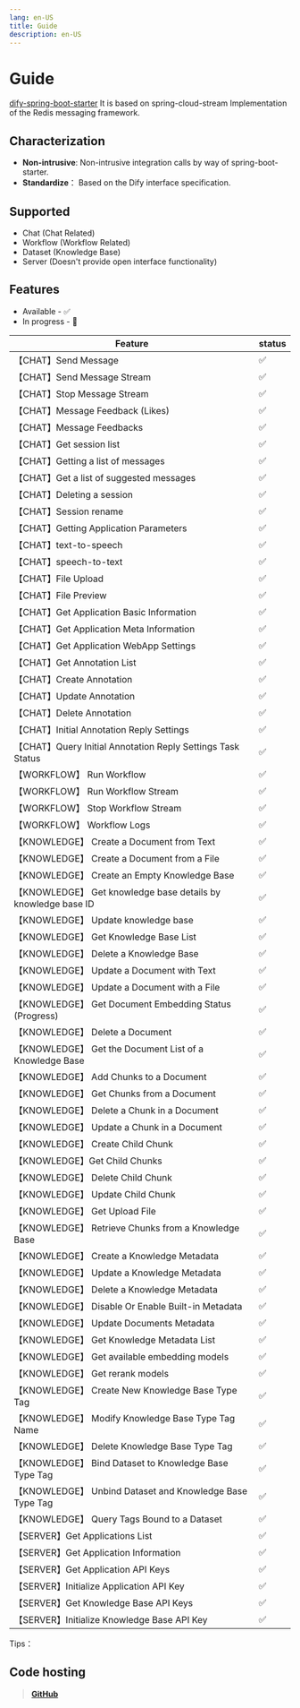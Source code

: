 ```yaml
---
lang: en-US
title: Guide
description: en-US
---
```


# Guide

[dify-spring-boot-starter](https://github.com/guoshiqiufeng/dify-spring-boot-starter) It is based on
spring-cloud-stream
Implementation of the Redis messaging framework.

## Characterization

- **Non-intrusive**: Non-intrusive integration calls by way of spring-boot-starter.
- **Standardize**： Based on the Dify interface specification.

## Supported

- Chat (Chat Related)
- Workflow (Workflow Related)
- Dataset (Knowledge Base)
- Server (Doesn't provide open interface functionality)

## Features

- Available - ✅
- In progress - 🚧

| Feature                                                     | status |
|-------------------------------------------------------------|--------|
| 【CHAT】Send Message                                          | ✅      |
| 【CHAT】Send Message Stream                                   | ✅      |
| 【CHAT】Stop Message Stream                                   | ✅      |
| 【CHAT】Message Feedback (Likes)                              | ✅      |
| 【CHAT】Message Feedbacks                                     | ✅      |
| 【CHAT】Get session list                                      | ✅      |
| 【CHAT】Getting a list of messages                            | ✅      |
| 【CHAT】Get a list of suggested messages                      | ✅      |
| 【CHAT】Deleting a session                                    | ✅      |
| 【CHAT】Session rename                                        | ✅      |
| 【CHAT】Getting Application Parameters                        | ✅      |
| 【CHAT】text-to-speech                                        | ✅      |
| 【CHAT】speech-to-text                                        | ✅      |
| 【CHAT】File Upload                                           | ✅      |
| 【CHAT】File Preview                                          | ✅      |  
| 【CHAT】Get Application Basic Information                     | ✅      |
| 【CHAT】Get Application Meta Information                      | ✅      |
| 【CHAT】Get Application WebApp Settings                       | ✅      |
| 【CHAT】Get Annotation List                                   | ✅      |
| 【CHAT】Create Annotation                                     | ✅      |
| 【CHAT】Update Annotation                                     | ✅      |
| 【CHAT】Delete Annotation                                     | ✅      |
| 【CHAT】Initial Annotation Reply Settings                     | ✅      |
| 【CHAT】Query Initial Annotation Reply Settings Task Status   | ✅      |
| 【WORKFLOW】 Run Workflow                                     | ✅      |
| 【WORKFLOW】 Run Workflow Stream                              | ✅      |
| 【WORKFLOW】 Stop Workflow Stream                             | ✅      |
| 【WORKFLOW】 Workflow Logs                                    | ✅      |
| 【KNOWLEDGE】 Create a Document from Text                     | ✅      |
| 【KNOWLEDGE】 Create a Document from a File                   | ✅      |
| 【KNOWLEDGE】 Create an Empty Knowledge Base                  | ✅      |
| 【KNOWLEDGE】 Get knowledge base details by knowledge base ID | ✅      |
| 【KNOWLEDGE】 Update knowledge base                           | ✅      |
| 【KNOWLEDGE】 Get Knowledge Base List                         | ✅      |
| 【KNOWLEDGE】 Delete a Knowledge Base                         | ✅      |
| 【KNOWLEDGE】 Update a Document with Text                     | ✅      |
| 【KNOWLEDGE】 Update a Document with a File                   | ✅      |
| 【KNOWLEDGE】 Get Document Embedding Status (Progress)        | ✅      |
| 【KNOWLEDGE】 Delete a Document                               | ✅      |
| 【KNOWLEDGE】 Get the Document List of a Knowledge Base       | ✅      |
| 【KNOWLEDGE】 Add Chunks to a Document                        | ✅      |
| 【KNOWLEDGE】 Get Chunks from a Document                      | ✅      |
| 【KNOWLEDGE】 Delete a Chunk in a Document                    | ✅      |
| 【KNOWLEDGE】 Update a Chunk in a Document                    | ✅      |
| 【KNOWLEDGE】 Create Child Chunk                              | ✅      |
| 【KNOWLEDGE】Get Child Chunks                                 | ✅      |
| 【KNOWLEDGE】 Delete Child Chunk                              | ✅      |
| 【KNOWLEDGE】 Update Child Chunk                              | ✅      |
| 【KNOWLEDGE】 Get Upload File                                 | ✅      |
| 【KNOWLEDGE】 Retrieve Chunks from a Knowledge Base           | ✅      |
| 【KNOWLEDGE】 Create a Knowledge Metadata                     | ✅      |
| 【KNOWLEDGE】 Update a Knowledge Metadata                     | ✅      |
| 【KNOWLEDGE】 Delete a Knowledge Metadata                     | ✅      |
| 【KNOWLEDGE】 Disable Or Enable Built-in Metadata             | ✅      |
| 【KNOWLEDGE】 Update Documents Metadata                       | ✅      |
| 【KNOWLEDGE】 Get Knowledge Metadata List                     | ✅      |
| 【KNOWLEDGE】 Get available embedding models                  | ✅      |
| 【KNOWLEDGE】 Get rerank models                               | ✅      |
| 【KNOWLEDGE】 Create New Knowledge Base Type Tag              | ✅      |
| 【KNOWLEDGE】 Modify Knowledge Base Type Tag Name             | ✅      |
| 【KNOWLEDGE】 Delete Knowledge Base Type Tag                  | ✅      |
| 【KNOWLEDGE】 Bind Dataset to Knowledge Base Type Tag         | ✅      |
| 【KNOWLEDGE】 Unbind Dataset and Knowledge Base Type Tag      | ✅      |
| 【KNOWLEDGE】 Query Tags Bound to a Dataset                   | ✅      |
| 【SERVER】Get Applications List                               | ✅      |
| 【SERVER】Get Application Information                         | ✅      |
| 【SERVER】Get Application API Keys                            | ✅      |
| 【SERVER】Initialize Application API Key                      | ✅      |
| 【SERVER】Get Knowledge Base API Keys                         | ✅      |
| 【SERVER】Initialize Knowledge Base API Key                   | ✅      |

Tips：

## Code hosting

> **[GitHub](https://github.com/guoshiqiufeng/dify-spring-boot-starter)**
